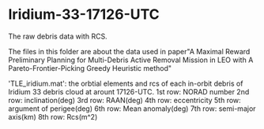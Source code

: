 # Iridium-33-17126-UTC
The raw debris data with RCS.

The files in this folder are about the data used in paper"A Maximal Reward Preliminary Planning for Multi-Debris Active Removal Mission in LEO with A Pareto-Frontier-Picking Greedy Heuristic method"

'TLE_iridium.mat': the orbtial elements and rcs of each in-orbit debris of Iridium 33 debris cloud at arount 17126-UTC.
1st row: NORAD number
2nd row: inclination(deg)
3rd row: RAAN(deg)
4th row: eccentricity
5th row: argument of perigee(deg)
6th row: Mean anomaly(deg)
7th row: semi-major axis(km)
8th row: Rcs(m^2)
